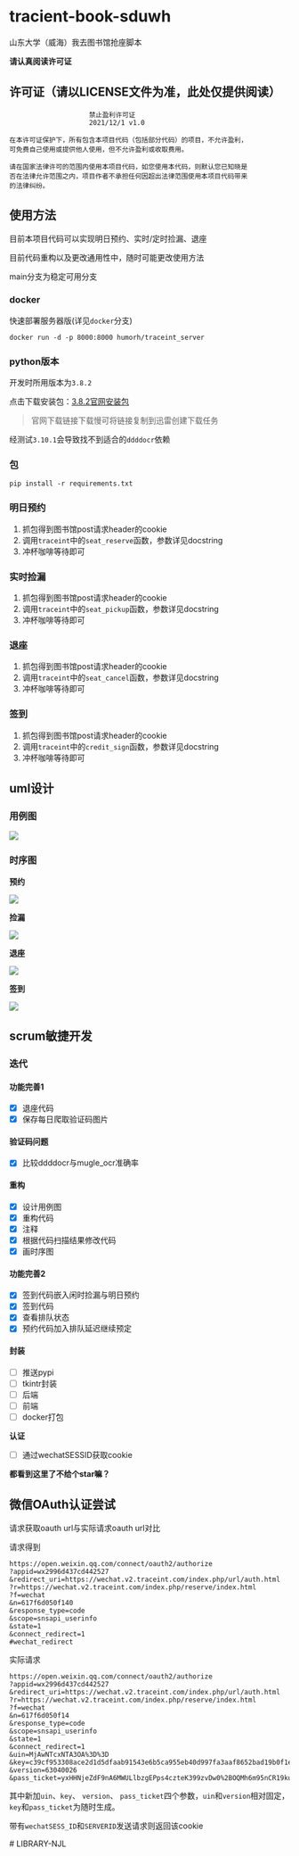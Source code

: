 # tracient-book-sduwh

山东大学（威海）我去图书馆抢座脚本

**请认真阅读许可证**

## 许可证（请以LICENSE文件为准，此处仅提供阅读）

                        禁止盈利许可证
                        2021/12/1 v1.0
    
    在本许可证保护下，所有包含本项目代码（包括部分代码）的项目，不允许盈利，
    可免费自己使用或提供他人使用，但不允许盈利或收取费用。
    
    请在国家法律许可的范围内使用本项目代码，如您使用本代码，则默认您已知晓是
    否在法律允许范围之内，项目作者不承担任何因超出法律范围使用本项目代码带来
    的法律纠纷。

## 使用方法

目前本项目代码可以实现明日预约、实时/定时捡漏、退座

目前代码重构以及更改通用性中，随时可能更改使用方法

main分支为稳定可用分支

### docker

快速部署服务器版(详见`docker`分支)

```shell
docker run -d -p 8000:8000 humorh/traceint_server
```

### python版本

开发时所用版本为`3.8.2`

点击下载安装包：[3.8.2官网安装包](https://www.python.org/ftp/python/3.8.2/python-3.8.2-amd64.exe)

> 官网下载链接下载慢可将链接复制到迅雷创建下载任务

经测试`3.10.1`会导致找不到适合的`ddddocr`依赖

### 包

```shell
pip install -r requirements.txt
```

### 明日预约

1. 抓包得到图书馆post请求header的cookie
2. 调用`traceint`中的`seat_reserve`函数，参数详见docstring
3. 冲杯咖啡等待即可

### 实时捡漏

1. 抓包得到图书馆post请求header的cookie
2. 调用`traceint`中的`seat_pickup`函数，参数详见docstring
3. 冲杯咖啡等待即可

### 退座

1. 抓包得到图书馆post请求header的cookie
2. 调用`traceint`中的`seat_cancel`函数，参数详见docstring
3. 冲杯咖啡等待即可

### 签到

1. 抓包得到图书馆post请求header的cookie
2. 调用`traceint`中的`credit_sign`函数，参数详见docstring
3. 冲杯咖啡等待即可

## uml设计

### 用例图
![](resource/uml/用例图.png)

### 时序图

**预约**

![](resource/uml/预约时序图.png)

**捡漏**

![](resource/uml/捡漏时序图.png)

**退座**

![](resource/uml/退座时序图.png)

**签到**

![](resource/uml/签到时序图.png)

##  scrum敏捷开发

### 迭代

#### 功能完善1

- [X] 退座代码
- [X] 保存每日爬取验证码图片

#### 验证码问题

- [X] 比较ddddocr与mugle_ocr准确率

#### 重构

- [X] 设计用例图
- [x] 重构代码
- [x] 注释
- [x] 根据代码扫描结果修改代码
- [x] 画时序图

#### 功能完善2

- [x] 签到代码嵌入闲时捡漏与明日预约
- [x] 签到代码
- [x] 查看排队状态
- [x] 预约代码加入排队延迟继续预定

#### 封装

- [ ] 推送pypi
- [ ] tkintr封装
- [ ] 后端
- [ ] 前端
- [ ] docker打包

**认证**

- [ ] 通过wechatSESSID获取cookie

**都看到这里了不给个star嘛？**

## 微信OAuth认证尝试

请求获取oauth url与实际请求oauth url对比

请求得到

```
https://open.weixin.qq.com/connect/oauth2/authorize
?appid=wx2996d437cd442527
&redirect_uri=https://wechat.v2.traceint.com/index.php/url/auth.html
?r=https://wechat.v2.traceint.com/index.php/reserve/index.html
?f=wechat
&n=617f6d050f140
&response_type=code
&scope=snsapi_userinfo
&state=1
&connect_redirect=1
#wechat_redirect
```

实际请求

```
https://open.weixin.qq.com/connect/oauth2/authorize
?appid=wx2996d437cd442527
&redirect_uri=https://wechat.v2.traceint.com/index.php/url/auth.html
?r=https://wechat.v2.traceint.com/index.php/reserve/index.html
?f=wechat
&n=617f6d050f14
&response_type=code
&scope=snsapi_userinfo
&state=1
&connect_redirect=1
&uin=MjAwNTcxNTA3OA%3D%3D
&key=c39cf953308ace2d1d5dfaab91543e6b5ca955eb40d997fa3aaf8652bad19b0f1e77c908c52f7be9c83b12e7452079ce795fcc8f44bd6dcb272646c0575754771afd4b8299ca67b14d64fc9fdbf547fc01016c67d4aae21fa7b0be744806aa4faa84ec3d8f1c77bfa41c6dcd108a6d5a2524b5e1378c8a1c45f772c5c35d3e3c
&version=63040026
&pass_ticket=yxHHNjeZdF9nA6MWULlbzgEPps4czteK399zvDw0%2BOQMh6m95nCR19kubhSzaoCn
```

其中新加`uin`、`key`、 `version`、 `pass_ticket`四个参数，`uin`和`version`相对固定，`key`和`pass_ticket`为随时生成。

带有`wechatSESS_ID`和`SERVERID`发送请求则返回该cookie

#   L I B R A R Y - N J L  
 